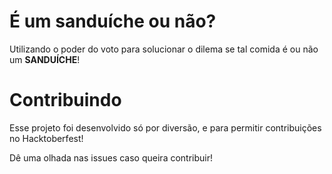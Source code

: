# É um sanduíche ou não?

Utilizando o poder do voto para solucionar o dilema se tal comida é ou não um **SANDUÍCHE**!

# Contribuindo

Esse projeto foi desenvolvido só por diversão, e para permitir contribuições no Hacktoberfest!

Dê uma olhada nas issues caso queira contribuir!

